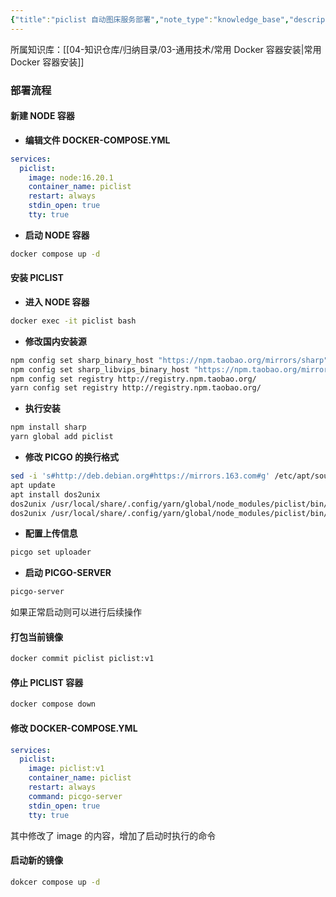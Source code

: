 ```yaml
---
{"title":"piclist 自动图床服务部署","note_type":"knowledge_base","description":"使用 docker-compose 部署 piclist 服务","tags":["docker","docker compose"],"create_time":"2024-08-12","update_time":"2025-02-19","dg-home":false,"dg-publish":true,"aliase":[],"root":"常用 Docker 容器安装","permalink":"/04-知识仓库/知识单元/03-通用技术/常用 Docker 容器安装/piclist 自动图床服务部署/","dgPassFrontmatter":true,"noteIcon":"","created":"2024-08-12","updated":"2025-02-19"}
---
```



所属知识库：[[04-知识仓库/归纳目录/03-通用技术/常用 Docker 容器安装\|常用 Docker 容器安装]]

### 部署流程

#### 新建 NODE 容器

- **编辑文件 DOCKER-COMPOSE.YML**

``` yml
services:
  piclist:
    image: node:16.20.1
    container_name: piclist
    restart: always
    stdin_open: true
    tty: true
```

- **启动 NODE 容器**

``` bash
docker compose up -d
```

#### 安装 PICLIST

- **进入 NODE 容器**

```bash
docker exec -it piclist bash
```

- **修改国内安装源**

```bash
npm config set sharp_binary_host "https://npm.taobao.org/mirrors/sharp"
npm config set sharp_libvips_binary_host "https://npm.taobao.org/mirrors/sharp-libvips"
npm config set registry http://registry.npm.taobao.org/
yarn config set registry http://registry.npm.taobao.org/
```

- **执行安装**

```bash
npm install sharp
yarn global add piclist
```

- **修改 PICGO 的换行格式**

```bash
sed -i 's#http://deb.debian.org#https://mirrors.163.com#g' /etc/apt/sources.list # 换源
apt update
apt install dos2unix
dos2unix /usr/local/share/.config/yarn/global/node_modules/piclist/bin/picgo
dos2unix /usr/local/share/.config/yarn/global/node_modules/piclist/bin/picgo-server
```

- **配置上传信息**

```bash
picgo set uploader
```

- **启动 PICGO-SERVER**

```bash
picgo-server
```

如果正常启动则可以进行后续操作

#### 打包当前镜像

``` bash
docker commit piclist piclist:v1
```

#### 停止 PICLIST 容器

``` bash
docker compose down
```

#### 修改 DOCKER-COMPOSE.YML

``` yaml
services:
  piclist:
    image: piclist:v1
    container_name: piclist
    restart: always
    command: picgo-server
    stdin_open: true
    tty: true
```

其中修改了 image 的内容，增加了启动时执行的命令

#### 启动新的镜像

``` bash
dokcer compose up -d
```
